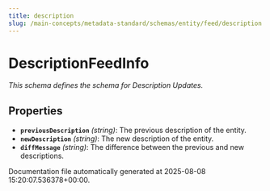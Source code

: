 ```yaml
---
title: description
slug: /main-concepts/metadata-standard/schemas/entity/feed/description
---
```


# DescriptionFeedInfo

*This schema defines the schema for Description Updates.*

## Properties

- **`previousDescription`** *(string)*: The previous description of the entity.
- **`newDescription`** *(string)*: The new description of the entity.
- **`diffMessage`** *(string)*: The difference between the previous and new descriptions.


Documentation file automatically generated at 2025-08-08 15:20:07.536378+00:00.
